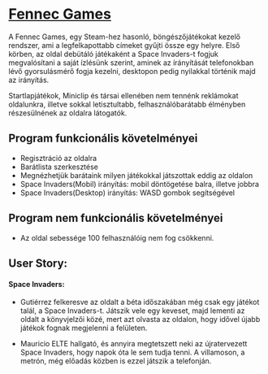 # [Fennec Games](https://fennec-games-cfs.web.app/)
A Fennec Games, egy Steam-hez hasonló, böngészőjátékokat kezelő rendszer, ami a legfelkapottabb címeket gyűjti össze egy helyre.
Első körben, az oldal debütáló játékaként a Space Invaders-t fogjuk megvalósítani a saját ízlésünk szerint, aminek az írányítását 
telefonokban lévő gyorsulásmérő fogja kezelni, desktopon pedig nyilakkal történik majd az irányítás.

Startlapjátékok, Miniclip és társai ellenében nem tennénk reklámokat oldalunkra, illetve sokkal letisztultabb, 
felhasználóbarátabb élményben részesülnének az oldalra látogatók.

## Program funkcionális követelményei
- Regisztráció az oldalra
- Barátlista szerkesztése
- Megnézhetjük barátaink milyen játékokkal játszottak eddig az oldalon
- Space Invaders(Mobil) irányítás: mobil döntögetése balra, illetve jobbra
- Space Invaders(Desktop) irányítás: WASD gombok segítségével

## Program nem funkcionális követelményei
- Az oldal sebessége 100 felhasználóig nem fog csökkenni.

## User Story:
#### Space Invaders:

- Gutiérrez felkeresve az oldalt a béta időszakában még csak egy játékot talál, a Space Invaders-t. Játszik vele egy keveset, 
majd lementi az oldalt a könyvjelzői közé, mert azt olvasta az oldalon, hogy idővel újabb játékok fognak megjelenni a felületen.

- Mauricio ELTE hallgató, és annyira megtetszett neki az újratervezett Space Invaders, hogy napok óta le sem tudja tenni. A villamoson, a metrón, 
még előadás közben is ezzel játszik a telefonján.

